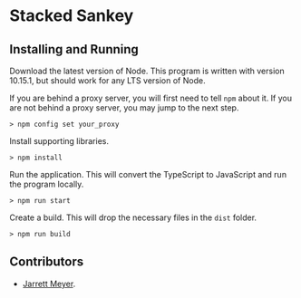 # Stacked Sankey

## Installing and Running

Download the latest version of Node. This program is written with version 10.15.1, but should work for any LTS version of Node.

If you are behind a proxy server, you will first need to tell `npm` about it. If you are not behind a proxy server, you may jump to the next step.

```
> npm config set your_proxy
```

Install supporting libraries.

```
> npm install
```

Run the application. This will convert the TypeScript to JavaScript and run the program locally.

```
> npm run start
```

Create a build. This will drop the necessary files in the `dist` folder.

```
> npm run build
```

## Contributors

* [Jarrett Meyer](mailto:meyer_jarrett@lilly.com).
